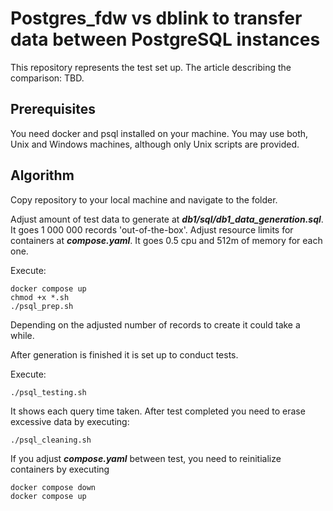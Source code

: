# Postgres_fdw vs dblink to transfer data between PostgreSQL instances
This repository represents the test set up.
The article describing the comparison: TBD.

## Prerequisites
You need docker and psql installed on your machine. 
You may use both, Unix and Windows machines, although only Unix scripts are provided.

## Algorithm
Copy repository to your local machine and navigate to the folder.

Adjust amount of test data to generate at ***db1/sql/db1_data_generation.sql***. It goes 1 000 000 records 'out-of-the-box'.
Adjust resource limits for containers at ***compose.yaml***. It goes 0.5 cpu and 512m of memory for each one.


Execute:
```
docker compose up
chmod +x *.sh
./psql_prep.sh
```

Depending on the adjusted number of records to create it could take a while.

After generation is finished it is set up to conduct tests. 


Execute:
```
./psql_testing.sh
```

It shows each query time taken. 
After test completed you need to erase excessive data by executing:
```
./psql_cleaning.sh
```


If you adjust ***compose.yaml*** between test, you need to reinitialize containers by executing
```
docker compose down
docker compose up
```
